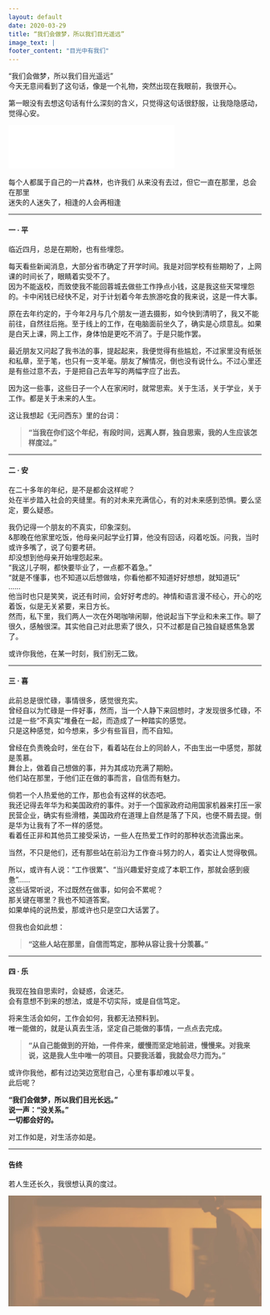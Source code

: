 ```yaml
---
layout: default
date: 2020-03-29
title: “我们会做梦，所以我们目光遥远”
image_text: |
footer_content: "目光中有我们"
---
```


“我们会做梦，所以我们目光遥远”<br>
今天无意间看到了这句话，像是一个礼物，突然出现在我眼前，我很开心。<br>

第一眼没有去想这句话有什么深刻的含义，只觉得这句话很舒服，让我隐隐感动，觉得心安。<br>

<iframe frameborder="no" border="0" marginwidth="0" marginheight="0" width=330 height=86 src="//music.163.com/outchain/player?type=2&id=4899152&auto=0&height=66"></iframe>

每个人都属于自己的一片森林，也许我们 从来没有去过，但它一直在那里，总会在那里<br>
迷失的人迷失了，相逢的人会再相逢<br>



----------

#### 一 · 平
临近四月，总是在期盼，也有些埋怨。<br>

每天看些新闻消息，大部分省市确定了开学时间。我是对回学校有些期盼了，上网课的时间长了，眼睛着实受不了。<br>
因为不能返校，而致使我不能回蓉城去做些工作挣点小钱，这是我这些天常埋怨的。卡中闲钱已经快不足，对于计划着今年去旅游吃食的我来说，这是一件大事。<br>

原在去年约定的，于今年2月与几个朋友一道去摄影，如今快到清明了，我又不能前往，自然往后拖。至于线上的工作，在电脑面前坐久了，确实是心烦意乱。如果是白天上课，网上工作，身体怕是更吃不消了。于是只能作罢。<br>

最近朋友又问起了我书法的事，提起起来，我便觉得有些尴尬，不过家里没有纸张和私章，至于笔，也只有一支羊毫。朋友了解情况，倒也没有说什么。不过心里还是有些过意不去，于是把自己去年写的两幅字应了出去。<br>

因为这一些事，这些日子一个人在家闲时，就常思索。关于生活，关于学业，关于工作。都是关于未来的人生。<br>

这让我想起《无问西东》里的台词：<br>
>**“当我在你们这个年纪，有段时间，远离人群，独自思索，我的人生应该怎样度过。”**


----------

#### 二 · 安
在二十多年的年纪，是不是都会这样呢？<br>
处在半步踏入社会的夹缝里。有的对未来充满信心，有的对未来感到恐惧。要么坚定，要么疑惑。<br>

我仍记得一个朋友的不真实，印象深刻。<br>
&那晚在他家里吃饭，他母亲问起学业打算，他没有回话，闷着吃饭。问我，当时或许多嘴了，说了句要考研。<br>
却没想到他母亲开始埋怨起来。<br>
“我这儿子啊，都快要毕业了，一点都不着急。”<br>
“就是不懂事，也不知道以后想做啥，你看他都不知道好好想想，就知道玩”<br>
……<br>
他当时也只是笑笑，说还有时间，会好好考虑的。神情和语言漫不经心，开心的吃着饭，似是无关紧要，来日方长。<br>
然而，私下里，我们两人一次在外喝咖啡闲聊，他说起当下学业和未来工作。聊了很久，感触很深。其实他自己对此思索了很久，只不过都是自己独自疑惑焦急罢了。<br>

或许你我他，在某一时刻，我们别无二致。<br>


----------

#### 三 · 喜
此前总是很忙碌，事情很多，感觉很充实。<br>
曾经自以为忙碌是一件好事，然而，当一个人静下来回想时，才发现很多忙碌，不过是一些“不真实”堆叠在一起，而造成了一种踏实的感觉。<br>
只是这种感觉，如今想来，多少有些盲目，而不自知。<br>

曾经在负责晚会时，坐在台下，看着站在台上的同龄人，不由生出一中感觉，那就是羡慕。<br>
舞台上，做着自己想做的事，并为其成功充满了期盼。<br>
他们站在那里，于他们正在做的事而言，自信而有魅力。<br>

倘若一个人热爱他的工作，那也会有这样的状态吧。<br>
我还记得去年华为和美国政府的事件。对于一个国家政府动用国家机器来打压一家民营企业，确实有些滑稽，美国政府在道理上自然是落了下风，也便不屑去提。倒是华为让我有了不一样的感觉。<br>
看着任正非和其他员工接受采访，一些人在热爱工作时的那种状态流露出来。<br>

当然，不只是他们，还有那些站在前沿为工作奋斗努力的人，着实让人觉得敬佩。<br>

所以，或许有人说：“工作很累”、“当兴趣爱好变成了本职工作，那就会感到疲惫”……<br>
这些话常听说，不过既然在做事，如何会不累呢？<br>
那关键在哪里？我也不知道答案。<br>
如果单纯的说热爱，那或许也只是空口大话罢了。<br>

但我也会如此想：<br>
>**“这些人站在那里，自信而笃定，那种从容让我十分羡慕。”**<br>


----------

#### 四 · 乐
我现在独自思索时，会疑惑，会迷茫。<br>
会有意想不到来的想法，或是不切实际，或是自信笃定。<br>

将来生活会如何，工作会如何，我都无法预料到。<br>
唯一能做的，就是认真去生活，坚定自己能做的事情，一点点去完成。<br>

>**“从自己能做到的开始，一件件来，缓慢而坚定地前进，慢慢来。对我来说，这是我人生中唯一的项目。只要我活着，我就会尽力而为。”**<br>

或许你我他，都有过边哭边宽慰自己，心里有事却难以平复。<br>
此后呢？<br>

**“我们会做梦，所以我们目光长远。”**<br>
**说一声：“没关系。”**<br>
**一切都会好的。**<br>

对工作如是，对生活亦如是。<br>

----------

#### 告终
若人生还长久，我很想认真的度过。<br>

![若人生还长久，我很想认真的度过](/images/muguang.png)
